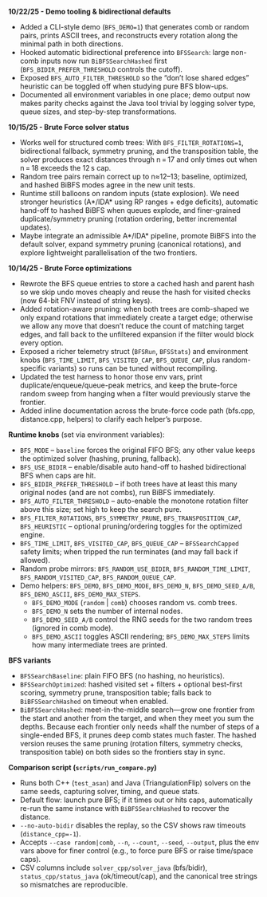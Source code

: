**10/22/25 - Demo tooling & bidirectional defaults**  
- Added a CLI-style demo (`BFS_DEMO=1`) that generates comb or random pairs, prints ASCII trees, and reconstructs every rotation along the minimal path in both directions.  
- Hooked automatic bidirectional preference into `BFSSearch`: large non-comb inputs now run `BiBFSSearchHashed` first (`BFS_BIDIR_PREFER_THRESHOLD` controls the cutoff).  
- Exposed `BFS_AUTO_FILTER_THRESHOLD` so the “don’t lose shared edges” heuristic can be toggled off when studying pure BFS blow-ups.  
- Documented all environment variables in one place; demo output now makes parity checks against the Java tool trivial by logging solver type, queue sizes, and step-by-step transformations.

**10/15/25 - Brute Force solver status**  
- Works well for structured comb trees: With `BFS_FILTER_ROTATIONS=1`, bidirectional fallback, symmetry pruning, and the transposition table, the solver produces exact distances through n = 17 and only times out when n = 18 exceeds the 12 s cap.  
- Random tree pairs remain correct up to n≈12–13; baseline, optimized, and hashed BiBFS modes agree in the new unit tests.  
- Runtime still balloons on random inputs (state explosion). We need stronger heuristics (A*/IDA* using RP ranges + edge deficits), automatic hand-off to hashed BiBFS when queues explode, and finer-grained duplicate/symmetry pruning (rotation ordering, better incremental updates).  
- Maybe integrate an admissible A*/IDA* pipeline, promote BiBFS into the default solver, expand symmetry pruning (canonical rotations), and explore lightweight parallelisation of the two frontiers.

**10/14/25 - Brute Force optimizations**  
- Rewrote the BFS queue entries to store a cached hash and parent hash so we skip undo moves cheaply and reuse the hash for visited checks (now 64-bit FNV instead of string keys).  
- Added rotation-aware pruning: when both trees are comb-shaped we only expand rotations that immediately create a target edge; otherwise we allow any move that doesn’t reduce the count of matching target edges, and fall back to the unfiltered expansion if the filter would block every option.  
- Exposed a richer telemetry struct (`BFSRun`, `BFSStats`) and environment knobs (`BFS_TIME_LIMIT`, `BFS_VISITED_CAP`, `BFS_QUEUE_CAP`, plus random-specific variants) so runs can be tuned without recompiling.  
- Updated the test harness to honor those env vars, print duplicate/enqueue/queue-peak metrics, and keep the brute-force random sweep from hanging when a filter would previously starve the frontier.  
- Added inline documentation across the brute-force code path (bfs.cpp, distance.cpp, helpers) to clarify each helper’s purpose.


**Runtime knobs** (set via environment variables):
- `BFS_MODE` – `baseline` forces the original FIFO BFS; any other value keeps the optimized solver (hashing, pruning, fallback).
- `BFS_USE_BIDIR` – enable/disable auto hand-off to hashed bidirectional BFS when caps are hit.
- `BFS_BIDIR_PREFER_THRESHOLD` – if both trees have at least this many original nodes (and are not combs), run BiBFS immediately.
- `BFS_AUTO_FILTER_THRESHOLD` – auto-enable the monotone rotation filter above this size; set high to keep the search pure.
- `BFS_FILTER_ROTATIONS`, `BFS_SYMMETRY_PRUNE`, `BFS_TRANSPOSITION_CAP`, `BFS_HEURISTIC` – optional pruning/ordering toggles for the optimized engine.
- `BFS_TIME_LIMIT`, `BFS_VISITED_CAP`, `BFS_QUEUE_CAP` – `BFSSearchCapped` safety limits; when tripped the run terminates (and may fall back if allowed).
- Random probe mirrors: `BFS_RANDOM_USE_BIDIR`, `BFS_RANDOM_TIME_LIMIT`, `BFS_RANDOM_VISITED_CAP`, `BFS_RANDOM_QUEUE_CAP`.
- Demo helpers: `BFS_DEMO`, `BFS_DEMO_MODE`, `BFS_DEMO_N`, `BFS_DEMO_SEED_A/B`, `BFS_DEMO_ASCII`, `BFS_DEMO_MAX_STEPS`.  
  - `BFS_DEMO_MODE` (`random` | `comb`) chooses random vs. comb trees.  
  - `BFS_DEMO_N` sets the number of internal nodes.  
  - `BFS_DEMO_SEED_A/B` control the RNG seeds for the two random trees (ignored in comb mode).  
  - `BFS_DEMO_ASCII` toggles ASCII rendering; `BFS_DEMO_MAX_STEPS` limits how many intermediate trees are printed.

**BFS variants**  
- `BFSSearchBaseline`: plain FIFO BFS (no hashing, no heuristics).  
- `BFSSearchOptimized`: hashed visited set + filters + optional best-first scoring, symmetry prune, transposition table; falls back to `BiBFSSearchHashed` on timeout when enabled.  
- `BiBFSSearchHashed`: meet-in-the-middle search—grow one frontier from the start and another from the target, and when they meet you sum the depths. Because each frontier only needs ≈half the number of steps of a single-ended BFS, it prunes deep comb states much faster. The hashed version reuses the same pruning (rotation filters, symmetry checks, transposition table) on both sides so the frontiers stay in sync.

**Comparison script (`scripts/run_compare.py`)**  
- Runs both C++ (`test_asan`) and Java (TriangulationFlip) solvers on the same seeds, capturing solver, timing, and queue stats.  
- Default flow: launch pure BFS; if it times out or hits caps, automatically re-run the same instance with `BiBFSSearchHashed` to recover the distance.  
- `--no-auto-bidir` disables the replay, so the CSV shows raw timeouts (`distance_cpp=-1`).  
- Accepts `--case random|comb`, `--n`, `--count`, `--seed`, `--output`, plus the env vars above for finer control (e.g., to force pure BFS or raise time/space caps).  
- CSV columns include `solver_cpp/solver_java` (bfs/bidir), `status_cpp/status_java` (ok/timeout/cap), and the canonical tree strings so mismatches are reproducible.
